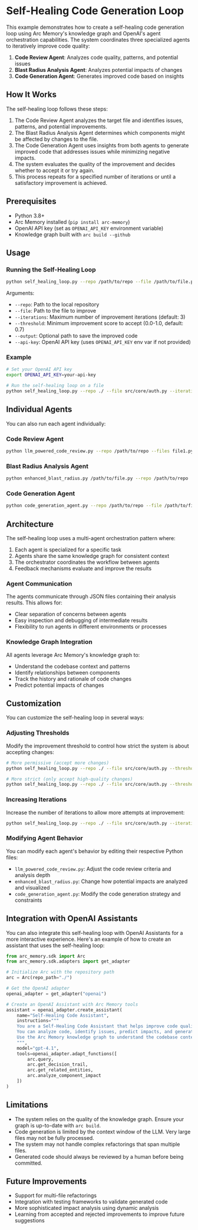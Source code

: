 # Self-Healing Code Generation Loop

This example demonstrates how to create a self-healing code generation loop using Arc Memory's knowledge graph and OpenAI's agent orchestration capabilities. The system coordinates three specialized agents to iteratively improve code quality:

1. **Code Review Agent**: Analyzes code quality, patterns, and potential issues
2. **Blast Radius Analysis Agent**: Analyzes potential impacts of changes
3. **Code Generation Agent**: Generates improved code based on insights

## How It Works

The self-healing loop follows these steps:

1. The Code Review Agent analyzes the target file and identifies issues, patterns, and potential improvements.
2. The Blast Radius Analysis Agent determines which components might be affected by changes to the file.
3. The Code Generation Agent uses insights from both agents to generate improved code that addresses issues while minimizing negative impacts.
4. The system evaluates the quality of the improvement and decides whether to accept it or try again.
5. This process repeats for a specified number of iterations or until a satisfactory improvement is achieved.

## Prerequisites

- Python 3.8+
- Arc Memory installed (`pip install arc-memory`)
- OpenAI API key (set as `OPENAI_API_KEY` environment variable)
- Knowledge graph built with `arc build --github`

## Usage

### Running the Self-Healing Loop

```bash
python self_healing_loop.py --repo /path/to/repo --file /path/to/file.py [--iterations 3] [--threshold 0.7] [--output improved_file.py]
```

Arguments:
- `--repo`: Path to the local repository
- `--file`: Path to the file to improve
- `--iterations`: Maximum number of improvement iterations (default: 3)
- `--threshold`: Minimum improvement score to accept (0.0-1.0, default: 0.7)
- `--output`: Optional path to save the improved code
- `--api-key`: OpenAI API key (uses `OPENAI_API_KEY` env var if not provided)

### Example

```bash
# Set your OpenAI API key
export OPENAI_API_KEY=your-api-key

# Run the self-healing loop on a file
python self_healing_loop.py --repo ./ --file src/core/auth.py --iterations 2 --output improved_auth.py
```

## Individual Agents

You can also run each agent individually:

### Code Review Agent

```bash
python llm_powered_code_review.py --repo /path/to/repo --files file1.py file2.py [--output review.json]
```

### Blast Radius Analysis Agent

```bash
python enhanced_blast_radius.py /path/to/file.py --repo /path/to/repo
```

### Code Generation Agent

```bash
python code_generation_agent.py --repo /path/to/repo --file /path/to/file.py --review review.json --impact impact.json [--output improved_file.py]
```

## Architecture

The self-healing loop uses a multi-agent orchestration pattern where:

1. Each agent is specialized for a specific task
2. Agents share the same knowledge graph for consistent context
3. The orchestrator coordinates the workflow between agents
4. Feedback mechanisms evaluate and improve the results

### Agent Communication

The agents communicate through JSON files containing their analysis results. This allows for:

- Clear separation of concerns between agents
- Easy inspection and debugging of intermediate results
- Flexibility to run agents in different environments or processes

### Knowledge Graph Integration

All agents leverage Arc Memory's knowledge graph to:

- Understand the codebase context and patterns
- Identify relationships between components
- Track the history and rationale of code changes
- Predict potential impacts of changes

## Customization

You can customize the self-healing loop in several ways:

### Adjusting Thresholds

Modify the improvement threshold to control how strict the system is about accepting changes:

```bash
# More permissive (accept more changes)
python self_healing_loop.py --repo ./ --file src/core/auth.py --threshold 0.5

# More strict (only accept high-quality changes)
python self_healing_loop.py --repo ./ --file src/core/auth.py --threshold 0.8
```

### Increasing Iterations

Increase the number of iterations to allow more attempts at improvement:

```bash
python self_healing_loop.py --repo ./ --file src/core/auth.py --iterations 5
```

### Modifying Agent Behavior

You can modify each agent's behavior by editing their respective Python files:

- `llm_powered_code_review.py`: Adjust the code review criteria and analysis depth
- `enhanced_blast_radius.py`: Change how potential impacts are analyzed and visualized
- `code_generation_agent.py`: Modify the code generation strategy and constraints

## Integration with OpenAI Assistants

You can also integrate this self-healing loop with OpenAI Assistants for a more interactive experience. Here's an example of how to create an assistant that uses the self-healing loop:

```python
from arc_memory.sdk import Arc
from arc_memory.sdk.adapters import get_adapter

# Initialize Arc with the repository path
arc = Arc(repo_path="./")

# Get the OpenAI adapter
openai_adapter = get_adapter("openai")

# Create an OpenAI Assistant with Arc Memory tools
assistant = openai_adapter.create_assistant(
    name="Self-Healing Code Assistant",
    instructions="""
    You are a Self-Healing Code Assistant that helps improve code quality.
    You can analyze code, identify issues, predict impacts, and generate improved code.
    Use the Arc Memory knowledge graph to understand the codebase context and patterns.
    """,
    model="gpt-4.1",
    tools=openai_adapter.adapt_functions([
        arc.query,
        arc.get_decision_trail,
        arc.get_related_entities,
        arc.analyze_component_impact
    ])
)
```

## Limitations

- The system relies on the quality of the knowledge graph. Ensure your graph is up-to-date with `arc build`.
- Code generation is limited by the context window of the LLM. Very large files may not be fully processed.
- The system may not handle complex refactorings that span multiple files.
- Generated code should always be reviewed by a human before being committed.

## Future Improvements

- Support for multi-file refactorings
- Integration with testing frameworks to validate generated code
- More sophisticated impact analysis using dynamic analysis
- Learning from accepted and rejected improvements to improve future suggestions
